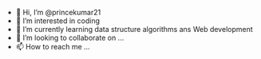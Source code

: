 - 👋 Hi, I’m @princekumar21
- 👀 I’m interested in coding
- 🌱 I’m currently learning data structure algorithms ans Web development
- 💞️ I’m looking to collaborate on ...
- 📫 How to reach me ...

<!---
princekumar21/princekumar21 is a ✨ special ✨ repository because its `README.md` (this file) appears on your GitHub profile.
You can click the Preview link to take a look at your changes.
--->

